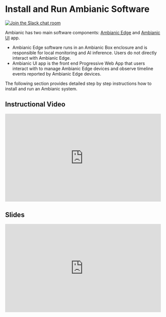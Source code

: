 # Install and Run Ambianic Software

[![Join the Slack chat room](https://img.shields.io/badge/Slack-Join%20the%20chat%20room-blue)](https://join.slack.com/t/ambianicai/shared_invite/zt-eosk4tv5-~GR3Sm7ccGbv1R7IEpk7OQ)

Ambianic has two main software components: [Ambianic Edge](https://github.com/ambianic/ambianic-edge) and [Ambianic UI](https://github.com/ambianic/ambianic-ui) app. 
- Ambianic Edge software runs in an Ambianic Box enclosure and is responsible for local monitoring and AI inference. Users do not directly interact with Ambianic Edge.
- Ambianic UI app is the front end Progressive Web App that users interact with to manage Ambianic Edge devices and observe timeline events reported by Ambianic Edge devices.

The following section provides detailed step by step instructions how to install and run an Ambianic system.

## Instructional Video


<style>.embed-container { position: relative; padding-bottom: 56.25%; height: 0; overflow: hidden; max-width: 100%; } .embed-container iframe, .embed-container object, .embed-container embed { position: absolute; top: 0; left: 0; width: 100%; height: 100%; }</style><div class='embed-container'><iframe src='https://www.youtube.com/embed//4CWYClk80p8' frameborder='0' allowfullscreen></iframe></div>


## Slides


<style>
  .responsive-google-slides {
    position: relative;
    padding-bottom: 56.25%; /* 16:9 Ratio */
    height: 0;
    overflow: hidden;
  }
  .responsive-google-slides iframe {
    border: 0;
    position: absolute;
    top: 0;
    left: 0;
    width: 100% !important;
    height: 100% !important;
  }
</style>

<div class="responsive-google-slides">
  <iframe src="https://docs.google.com/presentation/d/1jooKT0wC1d_jBNtjjIPl8bBdvXDdRe-Vv_bdyaCQBdU?usp=sharing/embed?start=false&loop=false&delayms=3000#slide=id.p2"></iframe>
</div>

